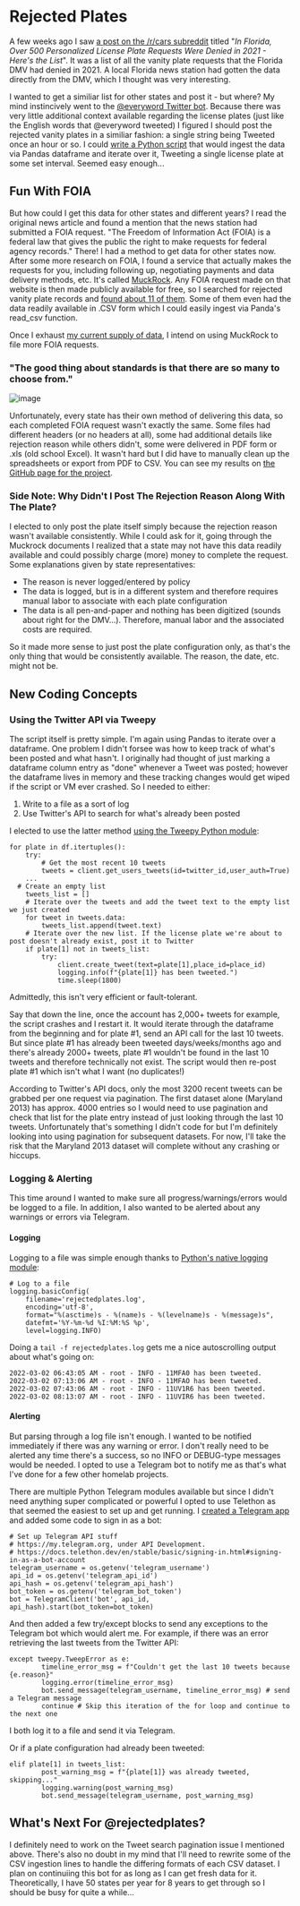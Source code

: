 # Rejected Plates
A few weeks ago I saw [a post on the /r/cars subreddit](https://www.reddit.com/r/cars/comments/siv6ik/in_florida_over_500_personalized_license_plate/) titled "_In Florida, Over 500 Personalized License Plate Requests Were Denied in 2021 - Here's the List_". It was a list of all the vanity plate requests that the Florida DMV had denied in 2021. A local Florida news station had gotten the data directly from the DMV, which I thought was very interesting. 

I wanted to get a similiar list for other states and post it - but where? My mind instincively went to the [@everyword Twitter bot](https://twitter.com/everyword?lang=en). Because there was very little additional context available regarding the license plates (just like the English words that @everyword tweeted) I figured I should post the rejected vanity plates in a similiar fashion: a single string being Tweeted once an hour or so. I could [write a Python script](https://github.com/perfectly-preserved-pie/rejectedplates) that would ingest the data via Pandas dataframe and iterate over it, Tweeting a single license plate at some set interval. Seemed easy enough...

## Fun With FOIA
But how could I get this data for other states and different years? I read the original news article and found a mention that the news station had submitted a FOIA request. "The Freedom of Information Act (FOIA) is a federal law that gives the public the right to make requests for federal agency records." There! I had a method to get data for other states now. After some more research on FOIA, I found a service that actually makes the requests for you, including following up, negotiating payments and data delivery methods, etc. It's called [MuckRock](https://www.muckrock.com/). Any FOIA request made on that website is then made publicly available for free, so I searched for rejected vanity plate records and [found about 11 of them](https://www.muckrock.com/foi/list/?csrfmiddlewaretoken=LK03Lo11SnN2japNrxaSeW31ymquwbe1YHlxvpQ4Z8aOTRrH10vMyHX6UfX73P2F&q=license+plate+vanity&status=done&has_embargo=&has_crowdfund=&minimum_pages=&date_range_min=&date_range_max=&file_types=). Some of them even had the data readily available in .CSV form which I could easily ingest via Panda's read_csv function.

Once I exhaust [my current supply of data](https://github.com/perfectly-preserved-pie/rejectedplates/tree/main/States), I intend on using MuckRock to file more FOIA requests.

### "The good thing about standards is that there are so many to choose from."
![image](https://user-images.githubusercontent.com/28774550/156232090-b3d30300-4afb-43ee-9ad8-e1ba6cc03396.png)

Unfortunately, every state has their own method of delivering this data, so each completed FOIA request wasn't exactly the same. Some files had different headers (or no headers at all), some had additional details like rejection reason while others didn't, some were delivered in PDF form or .xls (old school Excel). It wasn't hard but I did have to manually clean up the spreadsheets or export from PDF to CSV. You can see my results on [the GitHub page for the project](https://github.com/perfectly-preserved-pie/rejectedplates/tree/main/States).

### Side Note: Why Didn't I Post The Rejection Reason Along With The Plate?
I elected to only post the plate itself simply because the rejection reason wasn't available consistently. While I could ask for it, going through the Muckrock documents I realized that a state may not have this data readily available and could possibly charge (more) money to complete the request. Some explanations given by state representatives:
 * The reason is never logged/entered by policy
 * The data is logged, but is in a different system and therefore requires manual labor to associate with each plate configuration
 * The data is all pen-and-paper and nothing has been digitized (sounds about right for the DMV...). Therefore, manual labor and the associated costs are required.

So it made more sense to just post the plate configuration only, as that's the only thing that would be consistently available. The reason, the date, etc. might not be.

## New Coding Concepts
### Using the Twitter API via Tweepy
The script itself is pretty simple. I'm again using Pandas to iterate over a dataframe. One problem I didn't forsee was how to keep track of what's been posted and what hasn't. I originally had thought of just marking a dataframe column entry as "done" whenever a Tweet was posted; however the dataframe lives in memory and these tracking changes would get wiped if the script or VM ever crashed. So I needed to either:
1. Write to a file as a sort of log
2. Use Twitter's API to search for what's already been posted

I elected to use the latter method [using the Tweepy Python module](https://docs.tweepy.org/en/stable/client.html#tweepy.Client.get_users_tweets):

``` 
for plate in df.itertuples():
	try:
		# Get the most recent 10 tweets
		tweets = client.get_users_tweets(id=twitter_id,user_auth=True)
    ...
  # Create an empty list 
	tweets_list = []
	# Iterate over the tweets and add the tweet text to the empty list we just created
	for tweet in tweets.data:
		tweets_list.append(tweet.text)
	# Iterate over the new list. If the license plate we're about to post doesn't already exist, post it to Twitter
	if plate[1] not in tweets_list:
		try:
			client.create_tweet(text=plate[1],place_id=place_id)
			logging.info(f"{plate[1]} has been tweeted.")
			time.sleep(1800) 
```
Admittedly, this isn't very efficient or fault-tolerant.

Say that down the line, once the account has 2,000+ tweets for example, the script crashes and I restart it. It would iterate through the dataframe from the beginning and for plate #1, send an API call for the last 10 tweets. But since plate #1 has already been tweeted days/weeks/months ago and there's already 2000+ tweets, plate #1 wouldn't be found in the last 10 tweets and therefore technically not exist. The script would then re-post plate #1 which isn't what I want (no duplicates!)

According to Twitter's API docs, only the most 3200 recent tweets can be grabbed per one request via pagination. The first dataset alone (Maryland 2013) has approx. 4000 entries so I would need to use pagination and check that list for the plate entry instead of just looking through the last 10 tweets. Unfortunately that's something I didn't code for but I'm definitely looking into using pagination for subsequent datasets. For now, I'll take the risk that the Maryland 2013 dataset will complete without any crashing or hiccups.

### Logging & Alerting
This time around I wanted to make sure all progress/warnings/errors would be logged to a file. In addition, I also wanted to be alerted about any warnings or errors via Telegram.

#### Logging

Logging to a file was simple enough thanks to [Python's native logging module](https://docs.python.org/3/howto/logging.html#logging-to-a-file): 
```
# Log to a file
logging.basicConfig(
	filename='rejectedplates.log',
	encoding='utf-8',
	format="%(asctime)s - %(name)s - %(levelname)s - %(message)s",
	datefmt='%Y-%m-%d %I:%M:%S %p',
	level=logging.INFO)
```

Doing a `tail -f rejectedplates.log` gets me a nice autoscrolling output about what's going on:
```
2022-03-02 06:43:05 AM - root - INFO - 11MFA0 has been tweeted.
2022-03-02 07:13:06 AM - root - INFO - 11MFAO has been tweeted.
2022-03-02 07:43:06 AM - root - INFO - 11UV1R6 has been tweeted.
2022-03-02 08:13:07 AM - root - INFO - 11UVIR6 has been tweeted.
```

#### Alerting
But parsing through a log file isn't enough. I wanted to be notified immediately if there was any warning or error. I don't really need to be alerted any time there's a success, so no INFO or DEBUG-type messages would be needed. I opted to use a Telegram bot to notify me as that's what I've done for a few other homelab projects.

There are multiple Python Telegram modules available but since I didn't need anything super complicated or powerful I opted to use Telethon as that seemed the easiest to set up and get running. I [created a Telegram app](https://docs.telethon.dev/en/stable/basic/signing-in.html#signing-in) and added some code to sign in as a bot:
```
# Set up Telegram API stuff
# https://my.telegram.org, under API Development.
# https://docs.telethon.dev/en/stable/basic/signing-in.html#signing-in-as-a-bot-account
telegram_username = os.getenv('telegram_username')
api_id = os.getenv('telegram_api_id')
api_hash = os.getenv('telegram_api_hash')
bot_token = os.getenv('telegram_bot_token')
bot = TelegramClient('bot', api_id, api_hash).start(bot_token=bot_token)
```

And then added a few try/except blocks to send any exceptions to the Telegram bot which would alert me. For example, if there was an error retrieving the last tweets from the Twitter API:
```
except tweepy.TweepError as e:
		timeline_error_msg = f"Couldn't get the last 10 tweets because {e.reason}"
		logging.error(timeline_error_msg)
		bot.send_message(telegram_username, timeline_error_msg) # send a Telegram message
		continue # Skip this iteration of the for loop and continue to the next one
 ```

I both log it to a file and send it via Telegram.

Or if a plate configuration had already been tweeted:
```
elif plate[1] in tweets_list:
		post_warning_msg = f"{plate[1]} was already tweeted, skipping..."
		logging.warning(post_warning_msg)
		bot.send_message(telegram_username, post_warning_msg)
```

## What's Next For @rejectedplates?
I definitely need to work on the Tweet search pagination issue I mentioned above. There's also no doubt in my mind that I'll need to rewrite some of the CSV ingestion lines to handle the differing formats of each CSV dataset. I plan on continuiing this bot for as long as I can get fresh data for it. Theoretically, I have 50 states per year for 8 years to get through so I should be busy for quite a while...
